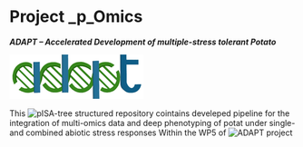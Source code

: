 Project _p_Omics
================

***ADAPT – Accelerated Development of multiple-stress tolerant Potato***

![](https://github.com/NIB-SI/multiOmics-integration/blob/main/_p_Omics/reports/csm_ADAPT_cec316b1e8.gif)

This ![pISA-tree](https://github.com/NIB-SI/pISA-tree) structured repository cointains develeped pipeline for the integration of multi-omics data and deep phenotyping of potat under single- and combined abiotic stress responses Within the WP5 of ![ADAPT](https://adapt.univie.ac.at/) project


